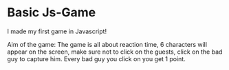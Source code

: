 # Basic Js-Game
I made my first game in Javascript!

Aim of the game: The game is all about reaction time, 6 characters will appear on the screen, make sure not to click on the guests, click on the bad guy to capture him.
Every bad guy you click on you get 1 point.
